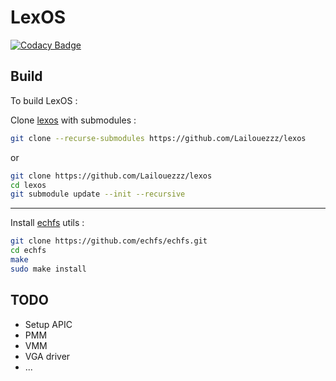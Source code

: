 # LexOS

[![Codacy Badge](https://api.codacy.com/project/badge/Grade/c102b79d379141e2b3ac54976504b96b)](https://app.codacy.com/gh/Lailouezzz/lexos?utm_source=github.com&utm_medium=referral&utm_content=Lailouezzz/lexos&utm_campaign=Badge_Grade)

## Build

To build LexOS : 

Clone [lexos](https://github.com/Lailouezzz/lexos) with submodules :

```sh
git clone --recurse-submodules https://github.com/Lailouezzz/lexos
```

or

```sh
git clone https://github.com/Lailouezzz/lexos
cd lexos
git submodule update --init --recursive
```

---

Install [echfs](https://github.com/echfs/echfs) utils :

```sh
git clone https://github.com/echfs/echfs.git
cd echfs
make
sudo make install
```

## TODO

-   Setup APIC
-   PMM
-   VMM
-   VGA driver
-   ...
